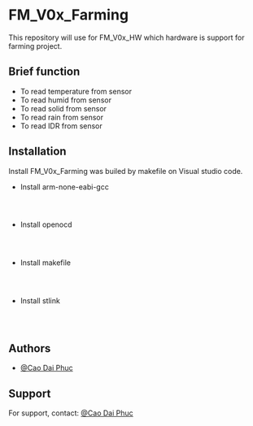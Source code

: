 
# FM_V0x_Farming

This repository will use for FM_V0x_HW which hardware is support for farming project.

## Brief function

- To read temperature from sensor
- To read humid from sensor
- To read solid from sensor
- To read rain from sensor
- To read IDR from sensor

## Installation

Install FM_V0x_Farming was builed by makefile on Visual studio code.

- Install arm-none-eabi-gcc
```bash
  
  
```
- Install openocd

```bash
  
  
```
- Install makefile
```bash
  
  
```
- Install stlink
```bash
  
  
```
## Authors

- [@Cao Dai Phuc](https://www.facebook.com/profile.php?id=61566733655167)


## Support

For support, contact:  [@Cao Dai Phuc](https://www.facebook.com/profile.php?id=61566733655167)
